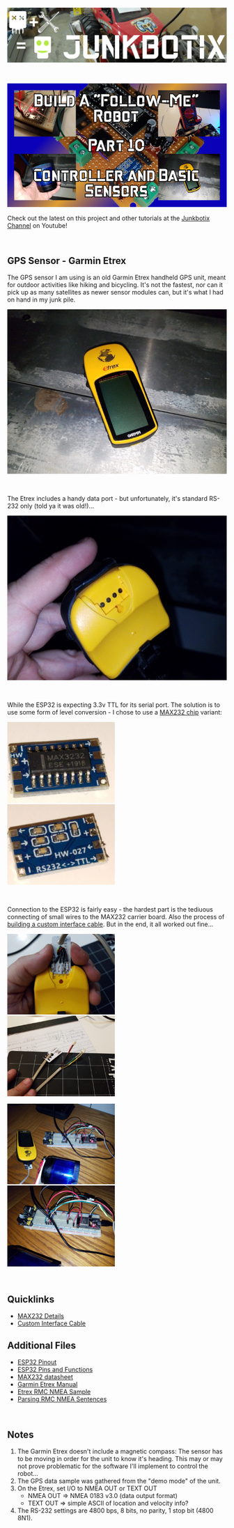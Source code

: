 ![Junkbotix Banner](./images/banner-1024px.jpg)

<br>

[![Part 10](./images/title-720px.jpg)](https://www.youtube.com/watch?v=R-nN7bM4Fe8)

Check out the latest on this project and other tutorials at the [Junkbotix Channel](https://www.youtube.com/channel/UCNxQ47xBEYjD-mey_lxj9Aw) on Youtube!

<br>

## GPS Sensor - Garmin Etrex

The GPS sensor I am using is an old Garmin Etrex handheld GPS unit, meant for outdoor activities like hiking and bicycling. It's not the fastest, nor can it pick up as many satellites as newer sensor modules can, but it's what I had on hand in my junk pile.

<img src="./images/etrex-720px.jpg" width="" /><br>

<br>

The Etrex includes a handy data port - but unfortunately, it's standard RS-232 only (told ya it was old!)...

<img src="./interface-cable/images/etrex-data-port-720px.jpg" width="" /><br>

<br>

While the ESP32 is expecting 3.3v TTL for its serial port. The solution is to use some form of level conversion - I chose to use a [MAX232 chip](./max232) variant:

<img src="./max232/images/max-232-top-720px.jpg" width="49%" />&nbsp;&nbsp;&nbsp;&nbsp;<img src="./max232/images/max-232-bottom-720px.jpg" width="49%" />

<br>

Connection to the ESP32 is fairly easy - the hardest part is the tediuous connecting of small wires to the MAX232 carrier board. Also the process of [building a custom interface cable](./interface-cable). But in the end, it all worked out fine...

<img src="./interface-cable/images/custom-cable-plug-720px.jpg" width="49%" />&nbsp;&nbsp;&nbsp;&nbsp;<img src="./interface-cable/images/custom-cable-ends-720px.jpg" width="49%" />

<img src="./images/etrex-testing-1280px.jpg" width="49%" />&nbsp;&nbsp;&nbsp;&nbsp;<img src="./images/etrex-testing-closeup-720px.jpg" width="49%" />

<br>

## Quicklinks

* [MAX232 Details](./max232)
* [Custom Interface Cable](./interface-cable)

## Additional Files

* [ESP32 Pinout](./files/esp32-pinout.jpg)
* [ESP32 Pins and Functions](./files/pins-and-functions.txt)
* [MAX232 datasheet](./max232/files/MAX3232.pdf)
* [Garmin Etrex Manual](./files/etrex-manual.pdf)
* [Etrex RMC NMEA Sample](./files/etrex-rmc-nmea-output.txt)
* [Parsing RMC NMEA Sentences](./files/NMEA-parsing.txt)

<br>

## Notes

1. The Garmin Etrex doesn't include a magnetic compass: The sensor has to be moving in order for the unit to know it's heading. This may or may not prove problematic for the software I'll implement to control the robot...
2. The GPS data sample was gathered from the "demo mode" of the unit.
3. On the Etrex, set I/O to NMEA OUT or TEXT OUT
   * NMEA OUT => NMEA 0183 v3.0 (data output format)
   * TEXT OUT => simple ASCII of location and velocity info?
4. The RS-232 settings are 4800 bps, 8 bits, no parity, 1 stop bit (4800 8N1).